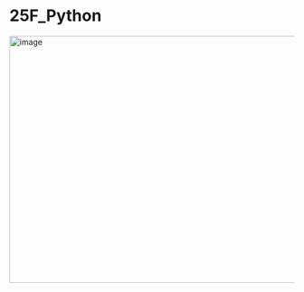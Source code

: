 # 25F_Python

<img width="598" height="437" alt="image" src="https://github.com/user-attachments/assets/9e83aa9e-f28e-4af5-8253-a383281da4f2" />
